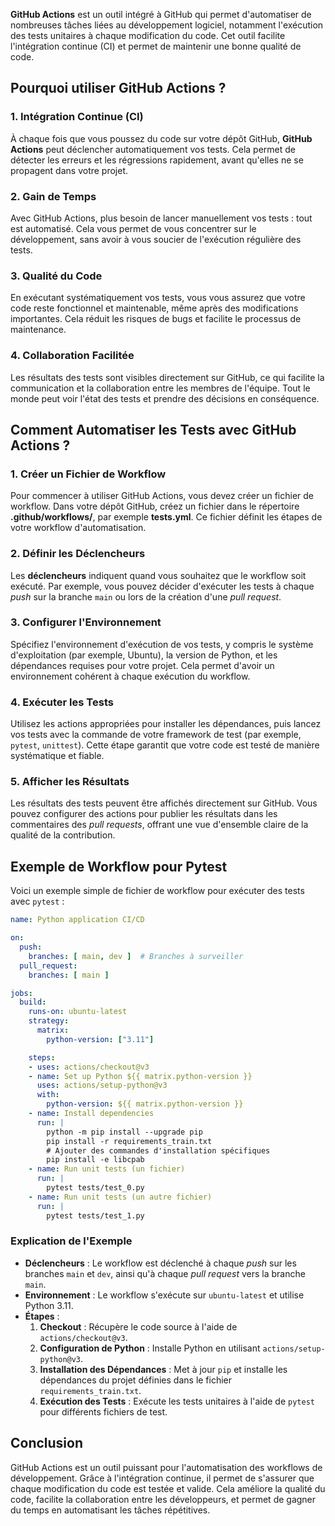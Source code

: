 
**GitHub Actions** est un outil intégré à GitHub qui permet d'automatiser de nombreuses tâches liées au développement logiciel, notamment l'exécution des tests unitaires à chaque modification du code. Cet outil facilite l'intégration continue (CI) et permet de maintenir une bonne qualité de code.

## Pourquoi utiliser GitHub Actions ?

### 1. Intégration Continue (CI)
À chaque fois que vous poussez du code sur votre dépôt GitHub, **GitHub Actions** peut déclencher automatiquement vos tests. Cela permet de détecter les erreurs et les régressions rapidement, avant qu'elles ne se propagent dans votre projet.

### 2. Gain de Temps
Avec GitHub Actions, plus besoin de lancer manuellement vos tests : tout est automatisé. Cela vous permet de vous concentrer sur le développement, sans avoir à vous soucier de l'exécution régulière des tests.

### 3. Qualité du Code
En exécutant systématiquement vos tests, vous vous assurez que votre code reste fonctionnel et maintenable, même après des modifications importantes. Cela réduit les risques de bugs et facilite le processus de maintenance.

### 4. Collaboration Facilitée
Les résultats des tests sont visibles directement sur GitHub, ce qui facilite la communication et la collaboration entre les membres de l'équipe. Tout le monde peut voir l'état des tests et prendre des décisions en conséquence.

## Comment Automatiser les Tests avec GitHub Actions ?

### 1. Créer un Fichier de Workflow
Pour commencer à utiliser GitHub Actions, vous devez créer un fichier de workflow. Dans votre dépôt GitHub, créez un fichier dans le répertoire **.github/workflows/**, par exemple **tests.yml**. Ce fichier définit les étapes de votre workflow d'automatisation.

### 2. Définir les Déclencheurs
Les **déclencheurs** indiquent quand vous souhaitez que le workflow soit exécuté. Par exemple, vous pouvez décider d'exécuter les tests à chaque *push* sur la branche `main` ou lors de la création d'une *pull request*.

### 3. Configurer l'Environnement
Spécifiez l'environnement d'exécution de vos tests, y compris le système d'exploitation (par exemple, Ubuntu), la version de Python, et les dépendances requises pour votre projet. Cela permet d'avoir un environnement cohérent à chaque exécution du workflow.

### 4. Exécuter les Tests
Utilisez les actions appropriées pour installer les dépendances, puis lancez vos tests avec la commande de votre framework de test (par exemple, `pytest`, `unittest`). Cette étape garantit que votre code est testé de manière systématique et fiable.

### 5. Afficher les Résultats
Les résultats des tests peuvent être affichés directement sur GitHub. Vous pouvez configurer des actions pour publier les résultats dans les commentaires des *pull requests*, offrant une vue d'ensemble claire de la qualité de la contribution.

## Exemple de Workflow pour Pytest
Voici un exemple simple de fichier de workflow pour exécuter des tests avec `pytest` :

```yaml
name: Python application CI/CD

on:
  push:
    branches: [ main, dev ]  # Branches à surveiller
  pull_request:
    branches: [ main ]

jobs:
  build:
    runs-on: ubuntu-latest
    strategy:
      matrix:
        python-version: ["3.11"]

    steps:
    - uses: actions/checkout@v3
    - name: Set up Python ${{ matrix.python-version }}
      uses: actions/setup-python@v3
      with:
        python-version: ${{ matrix.python-version }}
    - name: Install dependencies
      run: |
        python -m pip install --upgrade pip
        pip install -r requirements_train.txt
        # Ajouter des commandes d'installation spécifiques
        pip install -e libcpab
    - name: Run unit tests (un fichier)
      run: |
        pytest tests/test_0.py
    - name: Run unit tests (un autre fichier)
      run: |
        pytest tests/test_1.py
```

### Explication de l'Exemple
- **Déclencheurs** : Le workflow est déclenché à chaque *push* sur les branches `main` et `dev`, ainsi qu'à chaque *pull request* vers la branche `main`.
- **Environnement** : Le workflow s'exécute sur `ubuntu-latest` et utilise Python 3.11.
- **Étapes** :
  1. **Checkout** : Récupère le code source à l'aide de `actions/checkout@v3`.
  2. **Configuration de Python** : Installe Python en utilisant `actions/setup-python@v3`.
  3. **Installation des Dépendances** : Met à jour `pip` et installe les dépendances du projet définies dans le fichier `requirements_train.txt`.
  4. **Exécution des Tests** : Exécute les tests unitaires à l'aide de `pytest` pour différents fichiers de test.

## Conclusion
GitHub Actions est un outil puissant pour l'automatisation des workflows de développement. Grâce à l'intégration continue, il permet de s'assurer que chaque modification du code est testée et valide. Cela améliore la qualité du code, facilite la collaboration entre les développeurs, et permet de gagner du temps en automatisant les tâches répétitives.